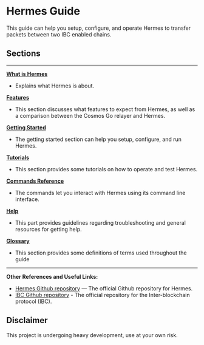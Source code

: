 # Hermes Guide

This guide can help you setup, configure, and operate Hermes to transfer
packets between two IBC enabled chains.

## Sections
---
**[What is Hermes](./relayer.md)**

- Explains what Hermes is about.

**[Features](./features.md)**

- This section discusses what features to expect from Hermes, as well as a
  comparison between the Cosmos Go relayer and Hermes.

**[Getting Started](./getting_started.md)**

- The getting started section can help you setup, configure, and run Hermes.

**[Tutorials](./tutorials/index.md)**

- This section provides some tutorials on how to operate and test Hermes.

**[Commands Reference](./commands/index.md)**

- The commands let you interact with Hermes using its command line interface.

**[Help](./help.md)**

- This part provides guidelines regarding troubleshooting and general resources
  for getting help.

**[Glossary](./glossary.md)**

- This section provides some definitions of terms used throughout the guide

---

**Other References and Useful Links:**
* [Hermes Github repository](https://github.com/informalsystems/ibc-rs) — The
  official Github repository for Hermes.
* [IBC Github repository](https://github.com/cosmos/ics) - The official
  repository for the Inter-blockchain protocol (IBC).

## Disclaimer
This project is undergoing heavy development, use at your own risk.
